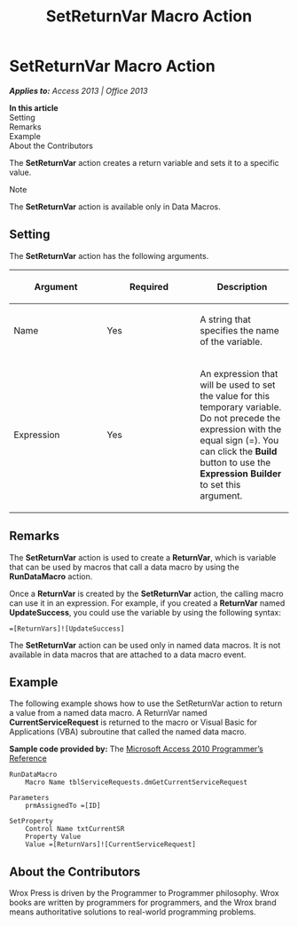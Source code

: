 ﻿---
title: SetReturnVar Macro Action
TOCTitle: SetReturnVar Macro Action
ms:assetid: 53719857-00bb-4f33-b5d2-93aff92d736e
ms:mtpsurl: https://msdn.microsoft.com/en-us/library/Ff193989(v=office.15)
ms:contentKeyID: 48544870
ms.date: 09/18/2015
mtps_version: v=office.15
---

# SetReturnVar Macro Action


_**Applies to:** Access 2013 | Office 2013_

**In this article**  
Setting  
Remarks  
Example  
About the Contributors  

The **SetReturnVar** action creates a return variable and sets it to a specific value.


> [!NOTE]
> <P>The <STRONG>SetReturnVar</STRONG> action is available only in Data Macros.</P>



## Setting

The **SetReturnVar** action has the following arguments.

<table>
<colgroup>
<col style="width: 33%" />
<col style="width: 33%" />
<col style="width: 33%" />
</colgroup>
<thead>
<tr class="header">
<th><p>Argument</p></th>
<th><p>Required</p></th>
<th><p>Description</p></th>
</tr>
</thead>
<tbody>
<tr class="odd">
<td><p>Name</p></td>
<td><p>Yes</p></td>
<td><p>A string that specifies the name of the variable.</p></td>
</tr>
<tr class="even">
<td><p>Expression</p></td>
<td><p>Yes</p></td>
<td><p>An expression that will be used to set the value for this temporary variable. Do not precede the expression with the equal sign (=). You can click the <strong>Build</strong> button to use the <strong>Expression Builder</strong> to set this argument.</p></td>
</tr>
</tbody>
</table>


## Remarks

The **SetReturnVar** action is used to create a **ReturnVar**, which is variable that can be used by macros that call a data macro by using the **RunDataMacro** action.

Once a **ReturnVar** is created by the **SetReturnVar** action, the calling macro can use it in an expression. For example, if you created a **ReturnVar** named **UpdateSuccess**, you could use the variable by using the following syntax:

    =[ReturnVars]![UpdateSuccess]

The **SetReturnVar** action can be used only in named data macros. It is not available in data macros that are attached to a data macro event.

## Example

The following example shows how to use the SetReturnVar action to return a value from a named data macro. A ReturnVar named **CurrentServiceRequest** is returned to the macro or Visual Basic for Applications (VBA) subroutine that called the named data macro.

**Sample code provided by:** The [Microsoft Access 2010 Programmer’s Reference](http://www.wrox.com/wileycda/wroxtitle/access-2010-programmer-s-reference.productcd-0470591668.html)

    RunDataMacro
        Macro Name tblServiceRequests.dmGetCurrentServiceRequest
    
    Parameters
        prmAssignedTo =[ID]
    
    SetProperty
        Control Name txtCurrentSR
        Property Value
        Value =[ReturnVars]![CurrentServiceRequest]

## About the Contributors

Wrox Press is driven by the Programmer to Programmer philosophy. Wrox books are written by programmers for programmers, and the Wrox brand means authoritative solutions to real-world programming problems.

